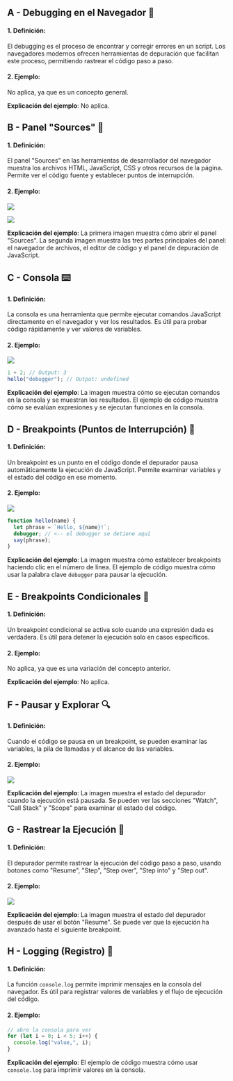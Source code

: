 ## A - Debugging en el Navegador 🐞

#### 1. **Definición:**

El debugging es el proceso de encontrar y corregir errores en un script. Los navegadores modernos ofrecen herramientas de depuración que facilitan este proceso, permitiendo rastrear el código paso a paso.

#### 2. **Ejemplo:**

No aplica, ya que es un concepto general.

**Explicación del ejemplo**:
No aplica.

## B - Panel "Sources" 📁

#### 1. **Definición:**

El panel "Sources" en las herramientas de desarrollador del navegador muestra los archivos HTML, JavaScript, CSS y otros recursos de la página. Permite ver el código fuente y establecer puntos de interrupción.

#### 2. **Ejemplo:**

![](https://javascript.info/article/debugging-chrome/chrome-open-sources.svg)

![](https://javascript.info/article/debugging-chrome/chrome-tabs.svg)

**Explicación del ejemplo**:
La primera imagen muestra cómo abrir el panel "Sources". La segunda imagen muestra las tres partes principales del panel: el navegador de archivos, el editor de código y el panel de depuración de JavaScript.

## C - Consola ⌨️

#### 1. **Definición:**

La consola es una herramienta que permite ejecutar comandos JavaScript directamente en el navegador y ver los resultados. Es útil para probar código rápidamente y ver valores de variables.

#### 2. **Ejemplo:**

![](https://javascript.info/article/debugging-chrome/chrome-sources-console.svg)

```javascript
1 + 2; // Output: 3
hello("debugger"); // Output: undefined
```

**Explicación del ejemplo**:
La imagen muestra cómo se ejecutan comandos en la consola y se muestran los resultados. El ejemplo de código muestra cómo se evalúan expresiones y se ejecutan funciones en la consola.

## D - Breakpoints (Puntos de Interrupción) 🛑

#### 1. **Definición:**

Un breakpoint es un punto en el código donde el depurador pausa automáticamente la ejecución de JavaScript. Permite examinar variables y el estado del código en ese momento.

#### 2. **Ejemplo:**

![](https://javascript.info/article/debugging-chrome/chrome-sources-breakpoint.svg)

```javascript
function hello(name) {
  let phrase = `Hello, ${name}!`;
  debugger; // <-- el debugger se detiene aquí
  say(phrase);
}
```

**Explicación del ejemplo**:
La imagen muestra cómo establecer breakpoints haciendo clic en el número de línea. El ejemplo de código muestra cómo usar la palabra clave `debugger` para pausar la ejecución.

## E - Breakpoints Condicionales 🚦

#### 1. **Definición:**

Un breakpoint condicional se activa solo cuando una expresión dada es verdadera. Es útil para detener la ejecución solo en casos específicos.

#### 2. **Ejemplo:**

No aplica, ya que es una variación del concepto anterior.

**Explicación del ejemplo**:
No aplica.

## F - Pausar y Explorar 🔍

#### 1. **Definición:**

Cuando el código se pausa en un breakpoint, se pueden examinar las variables, la pila de llamadas y el alcance de las variables.

#### 2. **Ejemplo:**

![](https://javascript.info/article/debugging-chrome/chrome-sources-debugger-pause.svg)

**Explicación del ejemplo**:
La imagen muestra el estado del depurador cuando la ejecución está pausada. Se pueden ver las secciones "Watch", "Call Stack" y "Scope" para examinar el estado del código.

## G - Rastrear la Ejecución 👣

#### 1. **Definición:**

El depurador permite rastrear la ejecución del código paso a paso, usando botones como "Resume", "Step", "Step over", "Step into" y "Step out".

#### 2. **Ejemplo:**

![](https://javascript.info/article/debugging-chrome/chrome-sources-debugger-trace-1.svg)

**Explicación del ejemplo**:
La imagen muestra el estado del depurador después de usar el botón "Resume". Se puede ver que la ejecución ha avanzado hasta el siguiente breakpoint.

## H - Logging (Registro) 📝

#### 1. **Definición:**

La función `console.log` permite imprimir mensajes en la consola del navegador. Es útil para registrar valores de variables y el flujo de ejecución del código.

#### 2. **Ejemplo:**

```javascript
// abre la consola para ver
for (let i = 0; i < 5; i++) {
  console.log("value,", i);
}
```

**Explicación del ejemplo**:
El ejemplo de código muestra cómo usar `console.log` para imprimir valores en la consola.
